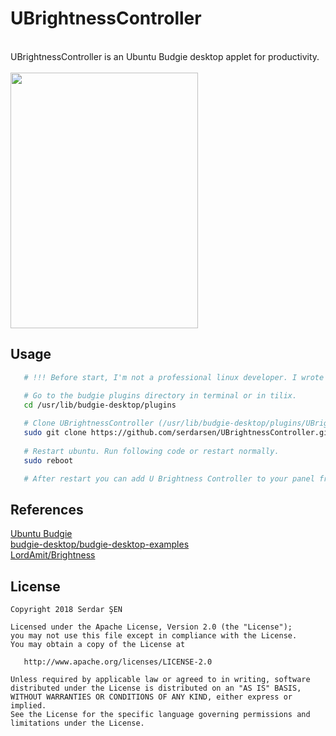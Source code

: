 UBrightnessController  
========  
 
<br/>  
UBrightnessController is an Ubuntu Budgie desktop applet for productivity.<br/><br/>  
  
<img src="https://raw.githubusercontent.com/serdarsen/UBrightnessController/master/screenshots/screenshot1.gif" width="300" height="409"/>  
  
Usage  
-------  
```bash  
   # !!! Before start, I'm not a professional linux developer. I wrote this applet and it works perfect on my ubuntu budgie (ubuntu 17:10, budgie version: 10.4,  device: acer aspire 5745g) . Please take your own risks and backups before install. Have fun!

   # Go to the budgie plugins directory in terminal or in tilix.
   cd /usr/lib/budgie-desktop/plugins
   
   # Clone UBrightnessController (/usr/lib/budgie-desktop/plugins/UBrightnessController).
   sudo git clone https://github.com/serdarsen/UBrightnessController.git
   
   # Restart ubuntu. Run following code or restart normally.
   sudo reboot

   # After restart you can add U Brightness Controller to your panel from Budgie Desktop Settings.

```  
References  
-------  
[Ubuntu Budgie](https://ubuntubudgie.org/)<br/>
[budgie-desktop/budgie-desktop-examples](https://github.com/budgie-desktop/budgie-desktop-examples/tree/master/python_project)<br/>
[LordAmit/Brightness](https://github.com/LordAmit/Brightness)


License  
-------  
    Copyright 2018 Serdar ŞEN  
  
    Licensed under the Apache License, Version 2.0 (the "License");  
    you may not use this file except in compliance with the License.  
    You may obtain a copy of the License at  
  
       http://www.apache.org/licenses/LICENSE-2.0  
  
    Unless required by applicable law or agreed to in writing, software  
    distributed under the License is distributed on an "AS IS" BASIS,  
    WITHOUT WARRANTIES OR CONDITIONS OF ANY KIND, either express or implied.  
    See the License for the specific language governing permissions and  
    limitations under the License.

